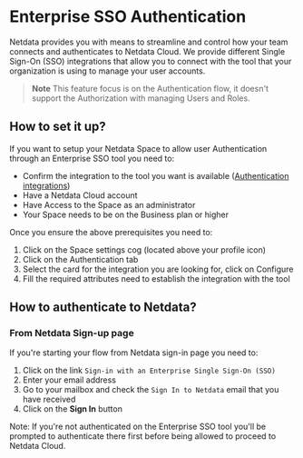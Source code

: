 # Enterprise SSO Authentication

Netdata provides you with means to streamline and control how your team connects and authenticates to Netdata Cloud. We provide
 different Single Sign-On (SSO) integrations that allow you to connect with the tool that your organization is using to manage your
 user accounts.

 > **Note** This feature focus is on the Authentication flow, it doesn't support the Authorization with managing Users and Roles.

## How to set it up?

If you want to setup your Netdata Space to allow user Authentication through an Enterprise SSO tool you need to:

* Confirm the integration to the tool you want is available ([Authentication integrations](https://learn.netdata.cloud/docs/netdata-cloud/authentication-&-authorization/cloud-authentication-&-authorization-integrations))
* Have a Netdata Cloud account
* Have Access to the Space as an administrator
* Your Space needs to be on the Business plan or higher

Once you ensure the above prerequisites you need to:

1. Click on the Space settings cog (located above your profile icon)
2. Click on the Authentication tab
3. Select the card for the integration you are looking for, click on Configure
4. Fill the required attributes need to establish the integration with the tool

## How to authenticate to Netdata?

### From Netdata Sign-up page

If you're starting your flow from Netdata sign-in page you need to:

1. Click on the link `Sign-in with an Enterprise Single Sign-On (SSO)`
2. Enter your email address
3. Go to your mailbox and check the `Sign In to Netdata` email that you have received
4. Click on the **Sign In** button

Note: If you're not authenticated on the Enterprise SSO tool you'll be prompted to authenticate there
first before being allowed to proceed to Netdata Cloud.
